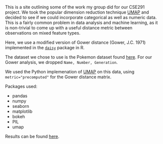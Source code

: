 This is a site outlining some of the work my group did for our CSE291 project. We took the popular dimension reduction technique [UMAP](https://arxiv.org/abs/1802.03426) and decided to see if we could incorporate categorical as well as numeric data. This is a fairly common problem in data analysis and machine learning, as it is non-trivial to come up with a useful distance metric between observations on mixed feature types.

Here, we use a modified version of Gower distance (Gower, J.C. 1971) implemented in the [`daisy`](https://www.rdocumentation.org/packages/cluster/versions/2.1.0/topics/daisy) package in R.

The dataset we chose to use is the Pokemon dataset found [here](https://www.kaggle.com/alopez247/pokemon). For our Gower analysis, we dropped `Name, Number, Generation`.

We used the Python implemenation of [UMAP](https://umap-learn.readthedocs.io/en/latest/index.html) on this data, using `metric="precomputed"` for the Gower distance matrix.

Packages used:

- pandas
- numpy
- seaborn
- matplotlib
- bokeh
- PIL
- umap

Results can be found [here](docs/pokemon.md).
